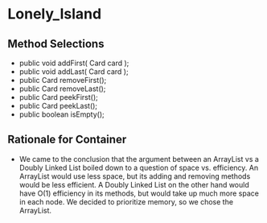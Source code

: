 # Lonely_Island

## Method Selections

  * public void addFirst( Card card );
  * public void addLast( Card card );
  * public Card removeFirst();
  * public Card removeLast();
  * public Card peekFirst();
  * public Card peekLast();
  * public boolean isEmpty();
  
## Rationale for Container
 - We came to the conclusion that the argument between an ArrayList vs a Doubly Linked List boiled down 
  to a question of space vs. efficiency. An ArrayList would use less space, but its adding and removing
  methods would be less efficient. A Doubly Linked List on the other hand would have O(1) efficiency in 
  its methods, but would take up much more space in each node. We decided to prioritize memory, so we chose the ArrayList.
